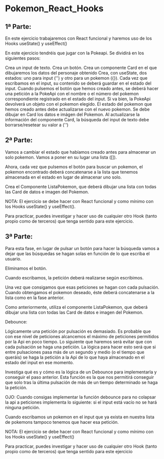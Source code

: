 # Pokemon_React_Hooks  

## 1ª Parte:  
En este ejercicio trabajaremos con React funcional y haremos uso de los Hooks useState() y useEffect()

En este ejercicio tendréis que jugar con la Pokeapi. Se dividirá en los siguientes pasos:

Crea un input de texto.
Crea un botón.
Crea un componente Card en el que dibujaremos los datos del personaje obtenido
Crea, con useState, dos estados: uno para input ('') y otro para un pokemon ({}).
Cada vez que escribamos en el input, su contenido se deberá guardar en el estado del input.
Cuando pulsemos el botón que hemos creado antes, se deberá hacer una petición a la PokeApi con el nombre o el número del pokemon correspondiente registrado en el estado del input.
Si va bien, la PokeApi devolverá un objeto con el pokemon elegido. El estado del pokemon que hemos creado antes debe actualizarse con el nuevo pokemon.
Se debe dibujar en Card los datos e imágen del Pokemon.
Al actualizarse la información del componente Card, la búsqueda del input de texto debe borrarse/resetear su valor a ('')  

## 2ª Parte:  
Vamos a cambiar el estado que habíamos creado antes para almacenar un solo pokemon. Vamos a poner en su lugar una lista ([]).

Ahora, cada vez que pulsemos el botón para buscar un pokemon, el pokemon encontrado deberá concatenarse a la lista que tenemos almacenada en el estado en lugar de almacenar uno solo.

Crea el Componente ListaPokemon, que deberá dibujar una lista con todas las Card de datos e imagen del Pokemon.

NOTA: El ejercicio se debe hacer con React funcional y como mínimo con los Hooks useState() y useEffect().

Para practicar, puedes investigar y hacer uso de cualquier otro Hook (tanto propio como de terceros) que tenga sentido para este ejercicio.  

## 3ª Parte:  
Para esta fase, en lugar de pulsar un botón para hacer la búsqueda vamos a dejar que las búsquedas se hagan solas en función de lo que escriba el usuario.

Eliminamos el botón.

Cuando escribamos, la petición deberá realizarse según escribimos.

Una vez que consigamos que esas peticiones se hagan con cada pulsación. Cuando obtengamos el pokemon deseado, éste deberá concatenarse a la lista como en la fase anterior.

Como anteriormente, utiliza el componente ListaPokemon, que deberá dibujar una lista con todas las Card de datos e imagen del Pokemon.

Debounce:

Lógicamente una petición por pulsación es demasiado. Es probable que con ese nivel de peticiones alcancemos el máximo de peticiones permitidos por la Api en poco tiempo. Lo siguiente que haremos será evitar que con cada pulsación se haga una petición. La lógica para hacer esto será que si entre pulsaciones pasa más de un segundo y medio (o el tiempo que queráis) se haga la petición a la Api de lo que haya almacenado en el estado del input en ese momento.

Investiga qué es y cómo es la lógica de un Debounce para implementarla y conseguir el paso anterior. Esta función es la que nos permitirá conseguir que solo tras la última pulsación de más de un tiempo determinado se haga la petición.

OJO: Cuando consigas implementar la función debounce para no colapsar la api a peticiones implementa lo siguiente: si el input está vacío no se hará ninguna petición.

Cuando escribamos un pokemon en el input que ya exista en nuestra lista de pokemons tampoco tenemos que hacer esa petición.

NOTA: El ejercicio se debe hacer con React funcional y como mínimo con los Hooks useState() y useEffect()

Para practicar, puedes investigar y hacer uso de cualquier otro Hook (tanto propio como de terceros) que tenga sentido para este ejercicio
